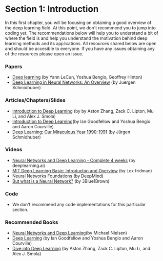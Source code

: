 # Section 1: Introduction

In this first chapter, you will be focusing on obtaining a good overview of the deep learning field. At this point, we don't recommend you to jump into coding yet. The recommendations below will help you to understand a bit of where the field is and help you understand the motivation behind deep learning methods and its applications. All resources shared below are open and should be accesible to everyone. If you have any issues obtaining any of the resources please open an issue.

### Papers 
- [Deep learning](https://www.cs.toronto.edu/~hinton/absps/NatureDeepReview.pdf) (by Yann LeCun, Yoshua Bengio, Geoffrey Hinton)
- [Deep Learning in Neural Networks: An Overview](https://arxiv.org/abs/1404.7828) (by Juergen Schmidhuber)

### Articles/Chapters/Slides
- [Introduction to Deep Learning](https://d2l.ai/chapter_introduction/index.html) (by  by Aston Zhang, Zack C. Lipton, Mu Li, and Alex J. Smola)
- [Introduction to Deep Learning](http://www.deeplearningbook.org/contents/intro.html)(by Ian Goodfellow and Yoshua Bengio and Aaron Courville)
- [Deep Learning: Our Miraculous Year 1990-1991](http://people.idsia.ch/~juergen/deep-learning-miraculous-year-1990-1991.html) (by Jürgen Schmidhuber)

### Videos
- [Neural Networks and Deep Learning - Complete 4 weeks](https://www.coursera.org/learn/neural-networks-deep-learning?specialization=deep-learning) (by deeplearning.ai)
- [MIT Deep Learning Basic: Introducton and Overview](https://www.youtube.com/watch?v=O5xeyoRL95U) (by Lex fridman)
- [Neural Networks Foundations](https://youtu.be/FBggC-XVF4M) (by DeepMind)
- [But what is a Neural Network?](https://www.youtube.com/watch?v=aircAruvnKk) (by 3Blue1Brown)

### Code
- We don't recommend any code implementations for this particular section.

### Recommended Books
- [Neural Networks and Deep Learning](http://neuralnetworksanddeeplearning.com/index.html)(by Michael Nielsen)
- [Deep Learning](http://www.deeplearningbook.org/) (by Ian Goodfellow and Yoshua Bengio and Aaron Courville)
- [Dive into Deep Learning](https://d2l.ai/index.html) (by Aston Zhang, Zack C. Lipton, Mu Li, and Alex J. Smola)
